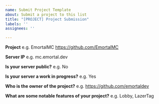 ```yaml
---
name: Submit Project Template
about: Submit a project to this list
title: "[PROJECT] Project Submission"
labels: ''
assignees: ''

---
```


**Project**
e.g. EmortalMC https://github.com/EmortalMC

**Server IP**
e.g. mc.emortal.dev

**Is your server public?**
e.g. No

**Is your server a work in progress?**
e.g. Yes

**Who is the owner of the project?**
e.g. https://github.com/emortaldev

**What are some notable features of your project?**
e.g. Lobby, LazerTag
